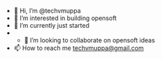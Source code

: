 - 👋 Hi, I’m @techvmuppa
- 👀 I’m interested in building opensoft
- 🌱 I’m currently just started
- - 💞️ I’m looking to collaborate on opensoft ideas
- 📫 How to reach me techvmuppa@gmail.com

<!---
techvmuppa/techvmuppa is a ✨ special ✨ repository because its `README.md` (this file) appears on your GitHub profile.
You can click the Preview link to take a look at your changes.
--->
